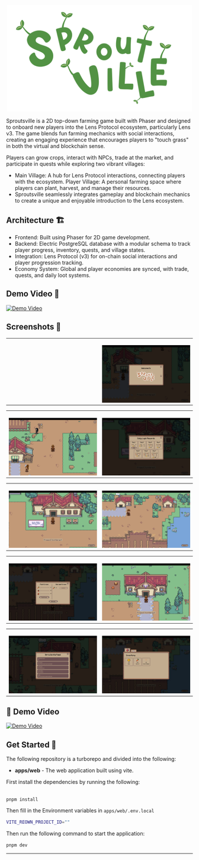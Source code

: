 <p align="center">
<img src="./apps/web/public/logo-text.png" alt=""  width="500px"/></p>

Sproutsville is a 2D top-down farming game built with Phaser and designed to onboard new players into the Lens Protocol ecosystem, particularly Lens v3. The game blends fun farming mechanics with social interactions, creating an engaging experience that encourages players to "touch grass" in both the virtual and blockchain sense.

Players can grow crops, interact with NPCs, trade at the market, and participate in quests while exploring two vibrant villages:

- Main Village: A hub for Lens Protocol interactions, connecting players with the ecosystem.
  Player Village: A personal farming space where players can plant, harvest, and manage their resources.
- Sproutsville seamlessly integrates gameplay and blockchain mechanics to create a unique and enjoyable introduction to the Lens ecosystem.

## Architecture 🏗️

- Frontend: Built using Phaser for 2D game development.
- Backend: Electric PostgreSQL database with a modular schema to track player progress, inventory, quests, and village states.
- Integration: Lens Protocol (v3) for on-chain social interactions and player progression tracking.
- Economy System: Global and player economies are synced, with trade, quests, and daily loot systems.

## Demo Video 🎥

[![Demo Video](https://img.youtube.com/vi/IT1uPAZPyS0/0.jpg)](https://www.youtube.com/watch?v=IT1uPAZPyS0)

## Screenshots 📸

<table>
  <tr>
    <td valign="top" width="50%">
      <br>
      <img src="./assets/1.png" alt="" >
    </td>
    <td valign="top" width="50%">
      <br>
      <img src="./assets/2.png" alt="" >
    </td>
  </tr>
</table>

<table>
  <tr>
    <td valign="top" width="50%">
      <br>
            <img src="./assets/3.png" alt="" >
    </td>
    <td valign="top" width="50%">
      <br>
            <img src="./assets/4.png" alt="" >
    </td>
  </tr>
</table>

<table>
  <tr>
    <td valign="top" width="50%">
      <br>
            <img src="./assets/5.png" alt="" >
    </td>
    <td valign="top" width="50%">
      <br>
            <img src="./assets/6.png" alt="" >
    </td>
  </tr>
</table>

<table>
  <tr>
    <td valign="top" width="50%">
      <br>
            <img src="./assets/7.png" alt="" >
    </td>
    <td valign="top" width="50%">
      <br>
            <img src="./assets/8.png" alt="" >
    </td>
  </tr>
</table>

<table>
  <tr>
    <td valign="top" width="50%">
      <br>
            <img src="./assets/9.png" alt="" >
    </td>
    <td valign="top" width="50%">
      <br>
            <img src="./assets/10.png" alt="" >
    </td>
  </tr>
</table>

## 🎥 Demo Video

[![Demo Video](https://img.youtube.com/vi/video_id/0.jpg)](https://www.youtube.com/watch?v=video_id)

## Get Started 🚀

The following repository is a turborepo and divided into the following:

- **apps/web** - The web application built using vite.

First install the dependencies by running the following:

```

pnpm install

```

Then fill in the Environment variables in `apps/web/.env.local`

```bash
VITE_REOWN_PROJECT_ID=""
```

Then run the following command to start the application:

```bash
pnpm dev
```

---
